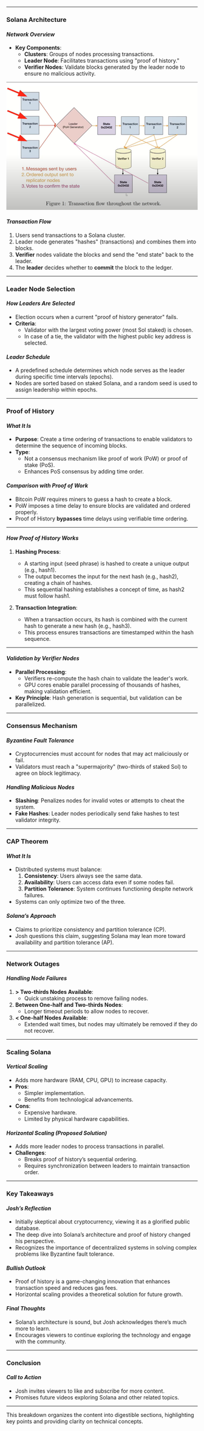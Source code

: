 

---

### **Solana Architecture**
#### *Network Overview*

- **Key Components**:
  - **Clusters**: Groups of nodes processing transactions.
  - **Leader Node**: Facilitates transactions using "proof of history."
  - **Verifier Nodes**: Validate blocks generated by the leader node to ensure no malicious activity.

![alt text](image.png)
#### *Transaction Flow*
1. Users send transactions to a Solana cluster.
2. Leader node generates "hashes" (transactions) and combines them into blocks.
3. **Verifier** nodes validate the blocks and send the "end state" back to the leader.
4. The **leader** decides whether to **commit** the block to the ledger.

---

### **Leader Node Selection**
#### *How Leaders Are Selected*
- Election occurs when a current "proof of history generator" fails.
- **Criteria**:
  - Validator with the largest voting power (most Sol staked) is chosen.
  - In case of a tie, the validator with the highest public key address is selected.

#### *Leader Schedule*
- A predefined schedule determines which node serves as the leader during specific time intervals (epochs).
- Nodes are sorted based on staked Solana, and a random seed is used to assign leadership within epochs.

---

### **Proof of History**
#### *What It Is*
- **Purpose**: Create a time ordering of transactions to enable validators to determine the sequence of incoming blocks.
- **Type**:
  - Not a consensus mechanism like proof of work (PoW) or proof of stake (PoS).
  - Enhances PoS consensus by adding time order.

#### *Comparison with Proof of Work*
- Bitcoin PoW requires miners to guess a hash to create a block.
- PoW imposes a time delay to ensure blocks are validated and ordered properly.
- Proof of History **bypasses** time delays using verifiable time ordering.

---

#### *How Proof of History Works*
1. **Hashing Process**:
   - A starting input (seed phrase) is hashed to create a unique output (e.g., hash1).
   - The output becomes the input for the next hash (e.g., hash2), creating a chain of hashes.
   - This sequential hashing establishes a concept of time, as hash2 must follow hash1.

2. **Transaction Integration**:
   - When a transaction occurs, its hash is combined with the current hash to generate a new hash (e.g., hash3).
   - This process ensures transactions are timestamped within the hash sequence.

---

#### *Validation by Verifier Nodes*
- **Parallel Processing**:
  - Verifiers re-compute the hash chain to validate the leader's work.
  - GPU cores enable parallel processing of thousands of hashes, making validation efficient.
- **Key Principle**: Hash generation is sequential, but validation can be parallelized.

---

### **Consensus Mechanism**
#### *Byzantine Fault Tolerance*
- Cryptocurrencies must account for nodes that may act maliciously or fail.
- Validators must reach a "supermajority" (two-thirds of staked Sol) to agree on block legitimacy.

#### *Handling Malicious Nodes*
- **Slashing**: Penalizes nodes for invalid votes or attempts to cheat the system.
- **Fake Hashes**: Leader nodes periodically send fake hashes to test validator integrity.

---

### **CAP Theorem**
#### *What It Is*
- Distributed systems must balance:
  1. **Consistency**: Users always see the same data.
  2. **Availability**: Users can access data even if some nodes fail.
  3. **Partition Tolerance**: System continues functioning despite network failures.
- Systems can only optimize two of the three.

#### *Solana’s Approach*
- Claims to prioritize consistency and partition tolerance (CP).
- Josh questions this claim, suggesting Solana may lean more toward availability and partition tolerance (AP).

---

### **Network Outages**
#### *Handling Node Failures*
1. **> Two-thirds Nodes Available**:
   - Quick unstaking process to remove failing nodes.
2. **Between One-half and Two-thirds Nodes**:
   - Longer timeout periods to allow nodes to recover.
3. **< One-half Nodes Available**:
   - Extended wait times, but nodes may ultimately be removed if they do not recover.

---

### **Scaling Solana**
#### *Vertical Scaling*
- Adds more hardware (RAM, CPU, GPU) to increase capacity.
- **Pros**:
  - Simpler implementation.
  - Benefits from technological advancements.
- **Cons**:
  - Expensive hardware.
  - Limited by physical hardware capabilities.

#### *Horizontal Scaling (Proposed Solution)*
- Adds more leader nodes to process transactions in parallel.
- **Challenges**:
  - Breaks proof of history’s sequential ordering.
  - Requires synchronization between leaders to maintain transaction order.

---

### **Key Takeaways**
#### *Josh’s Reflection*
- Initially skeptical about cryptocurrency, viewing it as a glorified public database.
- The deep dive into Solana’s architecture and proof of history changed his perspective.
- Recognizes the importance of decentralized systems in solving complex problems like Byzantine fault tolerance.

#### *Bullish Outlook*
- Proof of history is a game-changing innovation that enhances transaction speed and reduces gas fees.
- Horizontal scaling provides a theoretical solution for future growth.

#### *Final Thoughts*
- Solana’s architecture is sound, but Josh acknowledges there’s much more to learn.
- Encourages viewers to continue exploring the technology and engage with the community.

---

### **Conclusion**
#### *Call to Action*
- Josh invites viewers to like and subscribe for more content.
- Promises future videos exploring Solana and other related topics.

--- 

This breakdown organizes the content into digestible sections, highlighting key points and providing clarity on technical concepts.
